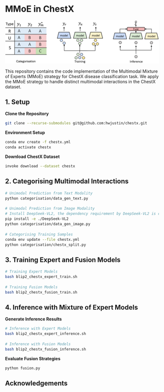 # MMoE in ChestX

![image](main_figure.png "MMoE Pipeline")

This repository contains the code implementation of the Multimodal Mixture of Experts (MMoE) strategy for ChestX disease classification task. We apply the MMoE strategy to handle distinct multimodal interactions in the ChestX dataset.

## 1. Setup
**Clone the Repository**

```bash
git clone --recurse-submodules git@github.com:hwjustin/chestx.git
```

**Environment Setup**

```bash
conda env create -f chestx.yml
conda activate chestx
```

**Download ChestX Dataset**

```bash
invoke download --dataset chestx
```

## 2. Categorising Multimodal Interactions
```bash
# Unimodal Prediction from Text Modality
python categorisation/data_gen_text.py

# Unimodal Prediction from Image Modality
# Install DeepSeek-VL2, the dependency requirement by DeepSeek-VL2 is conflict with the other code, need to install separately and remove it after the unimodal prediction.
pip install -e ./DeepSeek-VL2
python categorisation/data_gen_image.py

# Categorising Training Samples
conda env update --file chestx.yml
python categorisation/chestx_split.py
```


## 3. Training Expert and Fusion Models
```bash
# Training Expert Models
bash blip2_chestx_expert_train.sh

# Training Fusion Models
bash blip2_chestx_fusion_train.sh
```


## 4. Inference with Mixture of Expert Models
**Generate Inference Results**

```bash
# Inference with Expert Models
bash blip2_chestx_expert_inference.sh

# Inference with Fusion Models
bash blip2_chestx_fusion_inference.sh
```

**Evaluate Fusion Strategies**

```bash
python fusion.py
```

## Acknowledgements